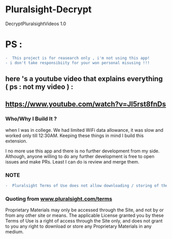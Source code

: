 # Pluralsight-Decrypt
DecryptPluralsightVideos 1.0


# PS : 
```diff
-  This project is for reasearch only , i'm not using this app!
- i don't take responsibiity for your won personal misusing !!!
``` 
  
 


## here 's a youtube video that explains everything ( ps : not my video ) : 

## https://www.youtube.com/watch?v=JI5rst8fnDs



### Who/Why I Build It ?

when I was in college. We had limited WiFi data allowance, it was slow and worked only till 12:30AM. Keeping these things in mind I build this extension.

I no more use this app and there is no further development from my side. Although, anyone willing to do any further development is free to open issues and make PRs. Least I can do is review and merge them.



### NOTE
``` diff
-  Pluralsight Terms of Use does not allow downloading / storing of the video. 
``` 


### Quoting from www.pluralsight.com/terms


Proprietary Materials may only be accessed through the Site, and not by or from any other site or means. The applicable License granted you by these Terms of Use is a right of access through the Site only, and does not grant to you any right to download or store any Proprietary Materials in any medium.

